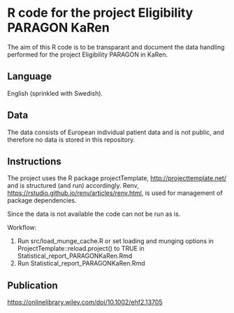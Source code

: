 # R code for the project Eligibility PARAGON KaRen

The aim of this R code is to be transparant and document the data handling performed for the project Eligibility PARAGON in KaRen. 

## Language 

English (sprinkled with Swedish). 

## Data

The data consists of European individual patient data and is not public, and therefore no data is stored in this repository. 

## Instructions

The project uses the R package projectTemplate, http://projecttemplate.net/ and is structured (and run) accordingly. Renv, https://rstudio.github.io/renv/articles/renv.html, is used for management of package dependencies.

Since the data is not available the code can not be run as is. 

Workflow: 
1. Run src/load_munge_cache.R or set loading and munging options in ProjectTemplate::reload.project() to TRUE in Statistical_report_PARAGONKaRen.Rmd
2. Run Statistical_report_PARAGONKaRen.Rmd

## Publication

https://onlinelibrary.wiley.com/doi/10.1002/ehf2.13705